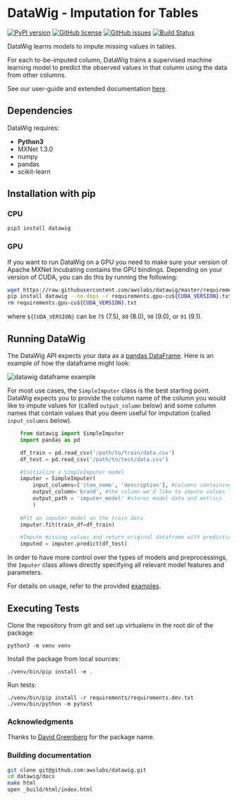 DataWig - Imputation for Tables
================================

[![PyPI version](https://badge.fury.io/py/datawig.svg)](https://badge.fury.io/py/datawig.svg)
[![GitHub license](https://img.shields.io/github/license/awslabs/datawig.svg)](https://github.com/awslabs/datawig/blob/master/LICENSE)
[![GitHub issues](https://img.shields.io/github/issues/awslabs/datawig.svg)](https://github.com/awslabs/datawig/issues)
[![Build Status](https://travis-ci.org/awslabs/datawig.svg?branch=master)](https://travis-ci.org/awslabs/datawig)

DataWig learns models to impute missing values in tables.

For each to-be-imputed column, DataWig trains a supervised machine learning model
to predict the observed values in that column using the data from other columns.

See our user-guide and extended documentation [here](https://datawig.readthedocs.io/en/latest).

## Dependencies

DataWig requires:
- **Python3**
- MXNet 1.3.0
- numpy
- pandas
- scikit-learn

## Installation with pip
### CPU
```bash
pip3 install datawig
```

### GPU
If you want to run DataWig on a GPU you need to make sure your version of Apache MXNet Incubating contains the GPU bindings.
Depending on your version of CUDA, you can do this by running the following:

```bash
wget https://raw.githubusercontent.com/awslabs/datawig/master/requirements/requirements.gpu-cu${CUDA_VERSION}.txt
pip install datawig --no-deps -r requirements.gpu-cu${CUDA_VERSION}.txt
rm requirements.gpu-cu${CUDA_VERSION}.txt
```
where `${CUDA_VERSION}` can be `75` (7.5), `80` (8.0), `90` (9.0), or `91` (9.1).

## Running DataWig
The DataWig API expects your data as a [pandas DataFrame](https://pandas.pydata.org/pandas-docs/stable/generated/pandas.DataFrame.html). Here is an example of how the dataframe might look:

![datawig dataframe example](https://s3.amazonaws.com/datawig/example_data/df_image_resize.png)


For most use cases, the `SimpleImputer` class is the best starting point. DataWig expects you to provide the column name of the column you would like to impute values for (called `output_column` below) and some column names that contain values that you deem useful for imputation (called `input_columns` below).

```python
    from datawig import SimpleImputer
    import pandas as pd

    df_train = pd.read_csv('/path/to/train/data.csv')
    df_test = pd.read_csv('/path/to/test/data.csv')

    #Initialize a SimpleImputer model
    imputer = SimpleImputer(
        input_columns=['item_name', 'description'], #columns containing information about the column we want to impute
        output_column='brand', #the column we'd like to impute values for
        output_path = 'imputer_model' #stores model data and metrics
        )
    
    #Fit an imputer model on the train data
    imputer.fit(train_df=df_train)

    #Impute missing values and return original dataframe with predictions
    imputed = imputer.predict(df_test)
```

In order to have more control over the types of models and preprocessings, the `Imputer` class allows directly specifying all relevant model features and parameters. 

For details on usage, refer to the provided [examples](./examples).

## Executing Tests

Clone the repository from git and set up virtualenv in the root dir of the package:

```
python3 -m venv venv
```

Install the package from local sources:

```
./venv/bin/pip install -e .
```

Run tests:

```
./venv/bin/pip install -r requirements/requirements.dev.txt
./venv/bin/python -m pytest
```

### Acknowledgments
Thanks to [David Greenberg](https://github.com/dgreenberg) for the package name.

### Building documentation

```bash
git clone git@github.com:awslabs/datawig.git
cd datawig/docs
make html
open _build/html/index.html
```
